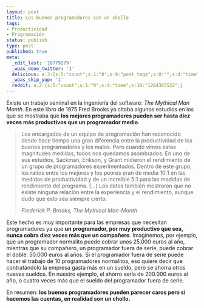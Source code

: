 ```yaml
---
layout: post
title: Los buenos programadores son un chollo
tags:
- Productividad
- Programación
status: publish
type: post
published: true
meta:
  _edit_last: '10779279'
  _wpas_done_twitter: '1'
  delicious: a:3:{s:5:"count";s:1:"0";s:9:"post_tags";s:0:"";s:4:"time";s:10:"1284365529";}
  _wpas_skip_yup: '1'
  reddit: a:2:{s:5:"count";s:1:"0";s:4:"time";s:10:"1284365532";}
---
```

Existe un trabajo seminal en la ingeniería del software: *The Mythical Man Month*. En este libro de 1975 Fred Brooks ya citaba algunos estudios en los que se  mostraba que **los mejores programadores pueden ser hasta diez veces más productivos que un programador medio**.

<blockquote>Los encargados de un equipo de programación han reconocido desde hace tiempo una gran diferencia entre la productividad de los buenos programadores y los malos. Pero cuando vimos estas magnitudes medidas, todos nos quedamos asombrados. En uno de sus estudios, Sackman, Erikson, y Grant midieron el rendimiento de un grupo de programadores experimentados. Dentro de este grupo, los ratios entre los mejores y los peores eran de media 10:1 en las medidas de productividad y de un increíble 5:1 para las medidas de rendimiento del programa. (...) Los datos también mostraron que no existe ninguna relación entre la experiencia y el rendimiento, aunque dudo que esto sea siempre cierto.

*Frederick P. Brooks, The Mythical Man-Month*
</blockquote>

Este hecho es muy importante para las empresas que necesitan programadores ya que **un programador, por muy productivo que sea, nunca cobra diez veces más que un compañero**. Imaginemos, por ejemplo, que un programador normalito puede cobrar unos 25.000 euros al año, mientras que su compañero, un programador fuera de serie, puede cobrar el doble: 50.000 euros al años. Si el programador fuera de serie puede hacer el trabajo de 10 programadores normalitos, eso quiere decir que contratándolo la empresa gasta más en un sueldo, pero se ahorra otros nueves sueldos. En nuestro ejemplo, el ahorro sería de 200.000 euros al año, o cuatro veces más que el sueldo del programador fuera de serie.

En resumen: **los buenos programadores pueden parecer caros pero si hacemos las cuentas, en realidad son un chollo.**
